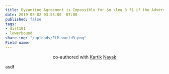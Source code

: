 ```yaml
---
title: Byzantine Agreement is Impossible for $n \leq 3 f$ if the Adversary can Simulate
date: 2019-08-02 03:55:00 -07:00
published: false
tags:
- dist101
- lowerbound
share-img: "/uploads/FLM-world3.png"
Field name: 
---
```


<p align="center">
  co-authored with <a href="https://users.cs.duke.edu/~kartik">Kartik</a> <a href="https://twitter.com/kartik1507">Nayak</a>
</p>

asdf
